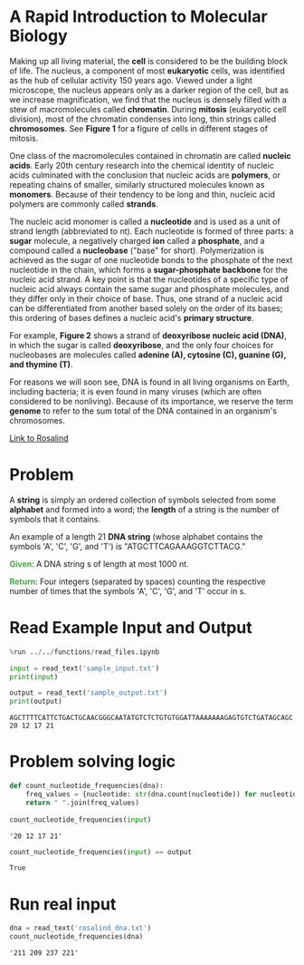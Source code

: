 ---
---

# A Rapid Introduction to Molecular Biology
Making up all living material, the **cell** is considered to be the building block of life. The nucleus, a component of most **eukaryotic** cells, was identified as the hub of cellular activity 150 years ago. Viewed under a light microscope, the nucleus appears only as a darker region of the cell, but as we increase magnification, we find that the nucleus is densely filled with a stew of macromolecules called **chromatin**. During **mitosis** (eukaryotic cell division), most of the chromatin condenses into long, thin strings called **chromosomes**. See **Figure 1** for a figure of cells in different stages of mitosis.

One class of the macromolecules contained in chromatin are called **nucleic acids**. Early 20th century research into the chemical identity of nucleic acids culminated with the conclusion that nucleic acids are **polymers**, or repeating chains of smaller, similarly structured molecules known as **monomers**. Because of their tendency to be long and thin, nucleic acid polymers are commonly called **strands**.

The nucleic acid monomer is called a **nucleotide** and is used as a unit of strand length (abbreviated to nt). Each nucleotide is formed of three parts: a **sugar** molecule, a negatively charged **ion** called a **phosphate**, and a compound called a **nucleobase** ("base" for short). Polymerization is achieved as the sugar of one nucleotide bonds to the phosphate of the next nucleotide in the chain, which forms a **sugar-phosphate backbone** for the nucleic acid strand. A key point is that the nucleotides of a specific type of nucleic acid always contain the same sugar and phosphate molecules, and they differ only in their choice of base. Thus, one strand of a nucleic acid can be differentiated from another based solely on the order of its bases; this ordering of bases defines a nucleic acid's **primary structure**.

For example, **Figure 2** shows a strand of **deoxyribose nucleic acid (DNA)**, in which the sugar is called **deoxyribose**, and the only four choices for nucleobases are molecules called **adenine (A), cytosine (C), guanine (G), and thymine (T)**.

For reasons we will soon see, DNA is found in all living organisms on Earth, including bacteria; it is even found in many viruses (which are often considered to be nonliving). Because of its importance, we reserve the term **genome** to refer to the sum total of the DNA contained in an organism's chromosomes.


[Link to Rosalind](https://rosalind.info/problems/dna/)

# Problem
A **string** is simply an ordered collection of symbols selected from some **alphabet** and formed into a word; the **length** of a string is the number of symbols that it contains.

An example of a length 21 **DNA string** (whose alphabet contains the symbols 'A', 'C', 'G', and 'T') is "ATGCTTCAGAAAGGTCTTACG."

<span style="color:rgba(70,165,70,255); font-weight:bold">Given</span>: A DNA string s of length at most 1000 nt.

<span style="color:rgba(70,165,70,255); font-weight:bold">Return</span>: Four integers (separated by spaces) counting the respective number of times that the symbols 'A', 'C', 'G', and 'T' occur in s.



# Read Example Input and Output


```python
%run ../../functions/read_files.ipynb
```


```python
input = read_text('sample_input.txt')
print(input)

output = read_text('sample_output.txt')
print(output)
```

    AGCTTTTCATTCTGACTGCAACGGGCAATATGTCTCTGTGTGGATTAAAAAAAGAGTGTCTGATAGCAGC
    20 12 17 21


# Problem solving logic


```python
def count_nucleotide_frequencies(dna):
    freq_values = {nucleotide: str(dna.count(nucleotide)) for nucleotide in "ACGT"}.values()
    return " ".join(freq_values)
    
count_nucleotide_frequencies(input)


```




    '20 12 17 21'




```python
count_nucleotide_frequencies(input) == output
```




    True



# Run real input


```python
dna = read_text('rosalind_dna.txt')
count_nucleotide_frequencies(dna)
```




    '211 209 237 221'


